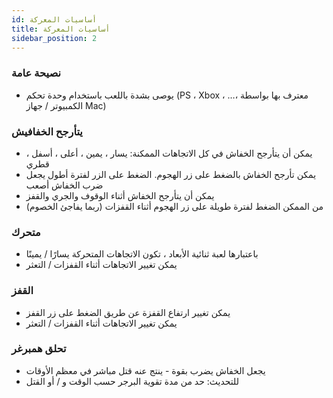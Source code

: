 ```yaml
---
id: أساسيات المعركة
title: أساسيات المعركة
sidebar_position: 2
---
```


### نصيحة عامة

- يوصى بشدة باللعب باستخدام وحدة تحكم (PS ، Xbox ، …، معترف بها بواسطة الكمبيوتر / جهاز Mac)

### يتأرجح الخفافيش

- يمكن أن يتأرجح الخفاش في كل الاتجاهات الممكنة: يسار ، يمين ، أعلى ، أسفل ، قطري
- يمكن تأرجح الخفاش بالضغط على زر الهجوم. الضغط على الزر لفترة أطول يجعل ضرب الخفاش أصعب
- يمكن أن يتأرجح الخفاش أثناء الوقوف والجري والقفز
- من الممكن الضغط لفترة طويلة على زر الهجوم أثناء القفزات (ربما يفاجئ الخصوم)

### متحرك

- باعتبارها لعبة ثنائية الأبعاد ، تكون الاتجاهات المتحركة يسارًا / يمينًا
- يمكن تغيير الاتجاهات أثناء القفزات / التعثر

### القفز

- يمكن تغيير ارتفاع القفزة عن طريق الضغط على زر القفز
- يمكن تغيير الاتجاهات أثناء القفزات / التعثر

### تحلق همبرغر

- يجعل الخفاش يضرب بقوة - ينتج عنه قتل مباشر في معظم الأوقات
- للتحديث: حد من مدة تقوية البرجر حسب الوقت و / أو القتل
